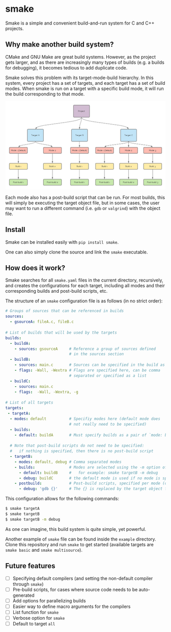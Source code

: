 # smake

Smake is a simple and convenient build-and-run system for C and C++ projects.

## Why make another build system?

CMake and GNU Make are great build systems. However, as the project gets larger, and as there are increasingly many types of builds (e.g. a builds for debugging), it becomes tedious to add duplicate code.

Smake solves this problem with its target-mode-build hierarchy. In this system,
every project has a set of targets, and each target has a set of build modes. When
smake is run on a target with a specific build mode, it will run the build 
corresponding to that mode.

![image info](pictures/smake.png)

Each mode also has a post-build script that can be run. For most builds, this will
simply be executing the target object file, but in some cases, the user may want
to run a different command (i.e. `gdb` or `valgrind`) with the object file.

## Install

Smake can be installed easily with `pip install smake`.

One can also simply clone the source and link the `smake` executable.

## How does it work?

Smake searches for all `smake.yaml` files in the current directory, recursively, 
and creates the configurations for each target, including all modes and their 
corresponding builds and post-build scripts, etc.

The structure of an `smake` configuration file is as follows (in no strict 
order):

```yaml
# Groups of sources that can be referenced in builds
sources:
  - gsourceA: fileA.c, fileB.c

# List of builds that will be used by the targets
builds:
  - buildA:
    - sources: gsourceA     # Reference a group of sources defined
                            # in the sources section
  - buildB:
    - sources: main.c       # Sources can be specified in the build as well
    - flags: -Wall, -Wextra # Flags are specified here, can be comma
                            # separated or specified as a list  
  - buildC:
    - sources: main.c
    - flags:  -Wall, -Wextra, -g

# List of all targets
targets:
 - targetA:
  - modes: default          # Specifiy modes here (default mode does
                            # not really need to be specified)
  - builds:
    - default: buildA       # Must specify builds as a pair of `mode: build`
  
  # Note that post-build scripts do not need to be specified:
  #   if nothing is specified, then there is no post-build script
  - targetB:
    - modes: default, debug # Comma separated modes
    - builds:               # Modes are selected using the -m option of smake
      - default: buildB     #   for example: smake targetB -m debug
      - debug: buildC       # the default mode is used if no mode is specified
    - postbuild:            # Post-build scripts, specified per mode (optional)
      - debug: 'gdb {}'     # The {} is replaced by the target object file
```

This configuration allows for the following commands:

```bash
$ smake targetA
$ smake targetB
$ smake targetB -m debug
```

As one can imagine, this build system is quite simple, yet powerful.

Another example of `smake` file can be found inside the `example` directory.
Clone this repository and run `smake` to get started (available targets are
`smake basic` and `smake multisource`).

## Future features

- [ ] Specifying default compilers (and setting the non-default compiler through `smake`)
- [ ] Pre-build scripts, for cases where source code needs to be auto-generated
- [ ] Add options for parallelizing builds
- [ ] Easier way to define macro arguments for the compilers
- [ ] List function for `smake`
- [ ] Verbose option for `smake`
- [ ] Default to target `all`